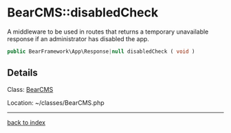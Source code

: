 # BearCMS::disabledCheck

A middleware to be used in routes that returns a temporary unavailable response if an administrator has disabled the app.

```php
public BearFramework\App\Response|null disabledCheck ( void )
```

## Details

Class: [BearCMS](bearcms.class.md)

Location: ~/classes/BearCMS.php

---

[back to index](index.md)


